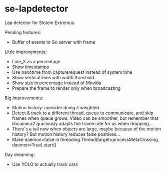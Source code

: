 # se-lapdetector
Lap detector for Slotem Extremus

Pending features:
* Buffer of events to Go server with frame

Little improvements:
* Line_X as a percentage
* Show timestamps
* Use nanotime from capturerequest instead of system time
* Show vertical lines with width threshold
* Show size in percentage instead of Movida
* Prepare the frame to render only when broadcasting

Big improvements:
* Motion history: consider doing it weighted
* Detect & track to a different thread, queue to communicate, and skip frames when queue grows. Video can be smoother, but remember that libcamera2 graciously adapts the frame rate for us when dropping...
* There's a tail now when objects are large, maybe because of the motion history? But motion history reduces false positives...
* Make daemon=false in threading.Thread(target=processMetaCrossing, daemon=True).start()


Day dreaming:
* Use YOLO to actually track cars

